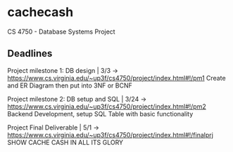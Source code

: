 # cachecash
CS 4750 - Database Systems Project

## Deadlines
Project milestone 1: DB design | 3/3
-> https://www.cs.virginia.edu/~up3f/cs4750/project/index.html#!/pm1
Create and ER Diagram then put into 3NF or BCNF

Project milestone 2: DB setup and SQL | 3/24
-> https://www.cs.virginia.edu/~up3f/cs4750/project/index.html#!/pm2
Backend Development, setup SQL Table with basic functionality 

Project Final Deliverable | 5/1
-> https://www.cs.virginia.edu/~up3f/cs4750/project/index.html#!/finalprj
SHOW CACHE CASH IN ALL ITS GLORY
